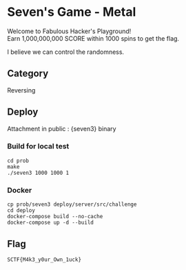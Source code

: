 # Seven's Game - Metal
Welcome to Fabulous Hacker's Playground!  
Earn 1,000,000,000 SCORE within 1000 spins to get the flag.  

I believe we can control the randomness.

## Category
Reversing

## Deploy
Attachment in public : {seven3} binary
### Build for local test
```
cd prob
make
./seven3 1000 1000 1
```

### Docker
```
cp prob/seven3 deploy/server/src/challenge
cd deploy
docker-compose build --no-cache
docker-compose up -d --build
```

## Flag
`SCTF{M4k3_y0ur_Own_1uck}`

